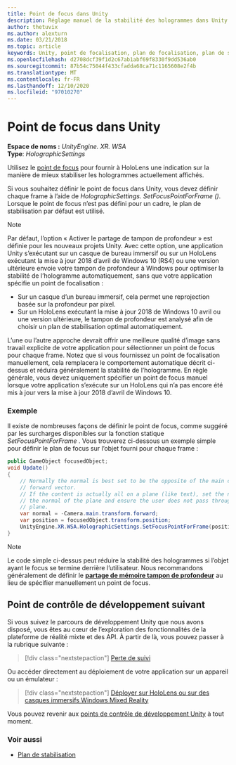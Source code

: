 ```yaml
---
title: Point de focus dans Unity
description: Réglage manuel de la stabilité des hologrammes dans Unity en définissant le point de focus
author: thetuvix
ms.author: alexturn
ms.date: 03/21/2018
ms.topic: article
keywords: Unity, point de focalisation, plan de focalisation, plan de stabilisation, point de stabilisation, reprojection, LSR, mémoire tampon de profondeur, casque de réalité mixte, casque Windows Mixed realisation, casque de réalité virtuelle
ms.openlocfilehash: d2708dcf39f1d2c67ab1abf69f8330f9dd536ab0
ms.sourcegitcommit: 87b54c75044f433cfadda68ca71c1165608e2f4b
ms.translationtype: MT
ms.contentlocale: fr-FR
ms.lasthandoff: 12/10/2020
ms.locfileid: "97010270"
---
```

# <a name="focus-point-in-unity"></a>Point de focus dans Unity

**Espace de noms :** *UnityEngine. XR. WSA*<br>
**Type**: *HolographicSettings*

Utilisez le [point de focus](../platform-capabilities-and-apis/hologram-stability.md#reprojection) pour fournir à HoloLens une indication sur la manière de mieux stabiliser les hologrammes actuellement affichés.

Si vous souhaitez définir le point de focus dans Unity, vous devez définir chaque frame à l’aide de *HolographicSettings. SetFocusPointForFrame ()*. Lorsque le point de focus n’est pas défini pour un cadre, le plan de stabilisation par défaut est utilisé.

> [!NOTE]
> Par défaut, l’option « Activer le partage de tampon de profondeur » est définie pour les nouveaux projets Unity.  Avec cette option, une application Unity s’exécutant sur un casque de bureau immersif ou sur un HoloLens exécutant la mise à jour 2018 d’avril de Windows 10 (RS4) ou une version ultérieure envoie votre tampon de profondeur à Windows pour optimiser la stabilité de l’hologramme automatiquement, sans que votre application spécifie un point de focalisation :
> * Sur un casque d’un bureau immersif, cela permet une reprojection basée sur la profondeur par pixel.
> * Sur un HoloLens exécutant la mise à jour 2018 de Windows 10 avril ou une version ultérieure, le tampon de profondeur est analysé afin de choisir un plan de stabilisation optimal automatiquement.
>
> L’une ou l’autre approche devrait offrir une meilleure qualité d’image sans travail explicite de votre application pour sélectionner un point de focus pour chaque frame.  Notez que si vous fournissez un point de focalisation manuellement, cela remplacera le comportement automatique décrit ci-dessus et réduira généralement la stabilité de l’hologramme.  En règle générale, vous devez uniquement spécifier un point de focus manuel lorsque votre application s’exécute sur un HoloLens qui n’a pas encore été mis à jour vers la mise à jour 2018 d’avril de Windows 10.

### <a name="example"></a>Exemple

Il existe de nombreuses façons de définir le point de focus, comme suggéré par les surcharges disponibles sur la fonction statique *SetFocusPointForFrame* . Vous trouverez ci-dessous un exemple simple pour définir le plan de focus sur l’objet fourni pour chaque frame :

```cs
public GameObject focusedObject;
void Update()
{
    // Normally the normal is best set to be the opposite of the main camera's
    // forward vector.
    // If the content is actually all on a plane (like text), set the normal to
    // the normal of the plane and ensure the user does not pass through the
    // plane.
    var normal = -Camera.main.transform.forward;     
    var position = focusedObject.transform.position;
    UnityEngine.XR.WSA.HolographicSettings.SetFocusPointForFrame(position, normal);
}
```

> [!NOTE]
> Le code simple ci-dessus peut réduire la stabilité des hologrammes si l’objet ayant le focus se termine derrière l’utilisateur. Nous recommandons généralement de définir le **[partage de mémoire tampon de profondeur](camera-in-unity.md#sharing-your-depth-buffers-with-windows)** au lieu de spécifier manuellement un point de focus.

## <a name="next-development-checkpoint"></a>Point de contrôle de développement suivant

Si vous suivez le parcours de développement Unity que nous avons disposé, vous êtes au cœur de l’exploration des fonctionnalités de la plateforme de réalité mixte et des API. À partir de là, vous pouvez passer à la rubrique suivante :

> [!div class="nextstepaction"]
> [Perte de suivi](tracking-loss-in-unity.md)

Ou accéder directement au déploiement de votre application sur un appareil ou un émulateur :

> [!div class="nextstepaction"]
> [Déployer sur HoloLens ou sur des casques immersifs Windows Mixed Reality](../platform-capabilities-and-apis/using-visual-studio.md)

Vous pouvez revenir aux [points de contrôle de développement Unity](unity-development-overview.md#3-platform-capabilities-and-apis) à tout moment.

### <a name="see-also"></a>Voir aussi
* [Plan de stabilisation](../platform-capabilities-and-apis/hologram-stability.md#reprojection)
